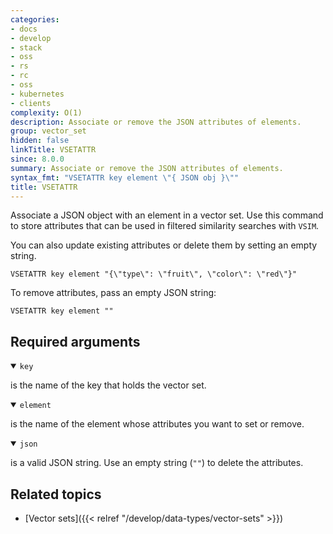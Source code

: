 ```yaml
---
categories:
- docs
- develop
- stack
- oss
- rs
- rc
- oss
- kubernetes
- clients
complexity: O(1)
description: Associate or remove the JSON attributes of elements.
group: vector_set
hidden: false
linkTitle: VSETATTR
since: 8.0.0
summary: Associate or remove the JSON attributes of elements.
syntax_fmt: "VSETATTR key element \"{ JSON obj }\""
title: VSETATTR
---
```


Associate a JSON object with an element in a vector set. Use this command to store attributes that can be used in filtered similarity searches with `VSIM`.

You can also update existing attributes or delete them by setting an empty string.

```shell
VSETATTR key element "{\"type\": \"fruit\", \"color\": \"red\"}"
```

To remove attributes, pass an empty JSON string:

```shell
VSETATTR key element ""
```

## Required arguments

<details open>
<summary><code>key</code></summary>

is the name of the key that holds the vector set.
</details>

<details open>
<summary><code>element</code></summary>

is the name of the element whose attributes you want to set or remove.
</details>

<details open>
<summary><code>json</code></summary>

is a valid JSON string. Use an empty string (`""`) to delete the attributes.
</details>

## Related topics

- [Vector sets]({{< relref "/develop/data-types/vector-sets" >}})
